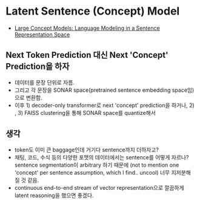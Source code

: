 # Latent Sentence (Concept) Model
- [Large Concept Models: Language Modeling in a Sentence Representation Space](https://arxiv.org/pdf/2412.08821)

## Next Token Prediction 대신 Next 'Concept' Prediction을 하자
- 데이터를 문장 단위로 자름.
- 그리고 각 문장을 SONAR space(pretrained sentence embedding space임)으로 변환함.
- 이후 1) decoder-only transformer로 next 'concept' prediction을 하거나, 2) , 3) FAISS clustering을 통해 SONAR space를 quantize해서 

## 생각
- token도 이미 큰 baggage인데 거기다 sentence까지 더하자고?
- 채팅, 코드, 수식 등의 다양한 포맷의 데이터에서는 sentence를 어떻게 자르나? sentence segmentation이 arbitrary 하기 때문에 (not to mention one 'concept' per sentence assumption, which I find.. uncool) 너무 지저분해 질 것 같음.
- continuous end-to-end stream of vector representation으로 깔끔하게 latent reasoning을 했으면 좋겠다.

